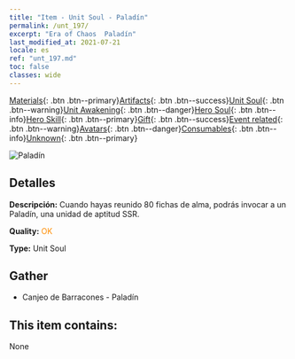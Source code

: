 ```yaml
---
title: "Item - Unit Soul - Paladín"
permalink: /unt_197/
excerpt: "Era of Chaos  Paladín"
last_modified_at: 2021-07-21
locale: es
ref: "unt_197.md"
toc: false
classes: wide
---
```

 [Materials](/ItemsES/){: .btn .btn--primary}[Artifacts](/ItemsES/Artifacts/){: .btn .btn--success}[Unit Soul](/ItemsES/UnitSoul/){: .btn .btn--warning}[Unit Awakening](/ItemsES/UnitAwakening/){: .btn .btn--danger}[Hero Soul](/ItemsES/HeroSoul/){: .btn .btn--info}[Hero Skill](/ItemsES/HeroSkill/){: .btn .btn--primary}[Gift](/ItemsES/Gift/){: .btn .btn--success}[Event related](/ItemsES/Events/){: .btn .btn--warning}[Avatars](/ItemsES/Avatars/){: .btn .btn--danger}[Consumables](/ItemsES/Consumables/){: .btn .btn--info}[Unknown](/ItemsES/Unknown/){: .btn .btn--primary}

 ![Paladín](/images/u/ti_shengqishi.jpg)

## Detalles
 **Descripción:** Cuando hayas reunido 80 fichas de alma, podrás invocar a un Paladín, una unidad de aptitud SSR.

 **Quality:** <span style="color: #FF8C00">OK</span>

 **Type:** Unit Soul

## Gather

*    Canjeo de Barracones - Paladín 

## This item contains:

  None

